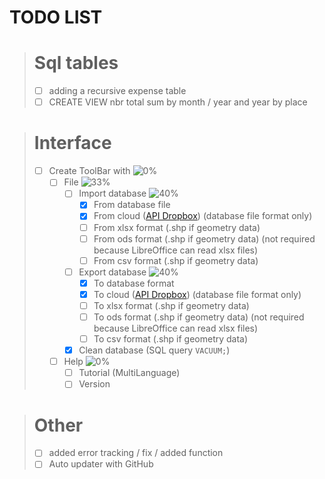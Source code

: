 # TODO LIST

> # Sql tables
> - [ ] adding a recursive expense table
> - [ ] CREATE VIEW nbr total sum by month / year and year by place

> # Interface
>  - [ ] Create ToolBar with ![0%](https://progress-bar.dev/0) <!-- [0/2] -->
>    - [ ] File ![33%](https://progress-bar.dev/33) <!-- [1/3] -->
>      - [ ] Import database ![40%](https://progress-bar.dev/40) <!-- [2/5] -->
>        - [X] From database file
>        - [X] From cloud ([API Dropbox](https://www.dropbox.com/developers/documentation/http/documentation)) (database file format only)
>        - [ ] From xlsx format (.shp if geometry data)
>        - [ ] From ods format (.shp if geometry data) (not required because LibreOffice can read xlsx files)
>        - [ ] From csv format (.shp if geometry data)
>      - [ ] Export database ![40%](https://progress-bar.dev/40) <!-- [2/5] -->
>        - [X] To database format
>        - [X] To cloud ([API Dropbox](https://www.dropbox.com/developers/documentation/http/documentation)) (database file format only)
>        - [ ] To xlsx format (.shp if geometry data)
>        - [ ] To ods format (.shp if geometry data) (not required because LibreOffice can read xlsx files)
>        - [ ] To csv format (.shp if geometry data)
>      - [X] Clean database (SQL query `VACUUM;`)
>    - [ ] Help ![0%](https://progress-bar.dev/0) <!-- [0/2] -->
>      - [ ] Tutorial (MultiLanguage) 
>      - [ ] Version

> # Other
> - [ ] added error tracking / fix / added function
> - [ ] Auto updater with GitHub